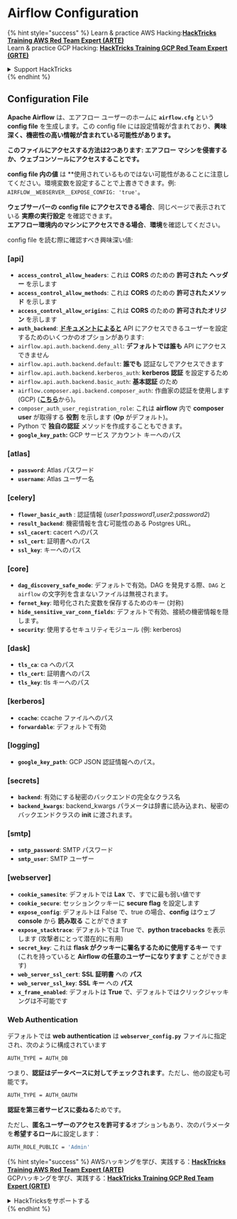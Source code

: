 # Airflow Configuration

{% hint style="success" %}
Learn & practice AWS Hacking:<img src="../../.gitbook/assets/image (1).png" alt="" data-size="line">[**HackTricks Training AWS Red Team Expert (ARTE)**](https://training.hacktricks.xyz/courses/arte)<img src="../../.gitbook/assets/image (1).png" alt="" data-size="line">\
Learn & practice GCP Hacking: <img src="../../.gitbook/assets/image (2).png" alt="" data-size="line">[**HackTricks Training GCP Red Team Expert (GRTE)**<img src="../../.gitbook/assets/image (2).png" alt="" data-size="line">](https://training.hacktricks.xyz/courses/grte)

<details>

<summary>Support HackTricks</summary>

* Check the [**subscription plans**](https://github.com/sponsors/carlospolop)!
* **Join the** 💬 [**Discord group**](https://discord.gg/hRep4RUj7f) or the [**telegram group**](https://t.me/peass) or **follow** us on **Twitter** 🐦 [**@hacktricks\_live**](https://twitter.com/hacktricks\_live)**.**
* **Share hacking tricks by submitting PRs to the** [**HackTricks**](https://github.com/carlospolop/hacktricks) and [**HackTricks Cloud**](https://github.com/carlospolop/hacktricks-cloud) github repos.

</details>
{% endhint %}

## Configuration File

**Apache Airflow** は、エアフロー ユーザーのホームに **`airflow.cfg`** という **config file** を生成します。この config file には設定情報が含まれており、**興味深く、機密性の高い情報が含まれている可能性があります。**

**このファイルにアクセスする方法は2つあります: エアフロー マシンを侵害するか、ウェブコンソールにアクセスすることです。**

**config file 内の値** は **使用されているものではない可能性があることに注意してください。環境変数を設定することで上書きできます。例: `AIRFLOW__WEBSERVER__EXPOSE_CONFIG: 'true'`。

**ウェブサーバーの config file にアクセスできる場合**、同じページで表示されている **実際の実行設定** を確認できます。\
**エアフロー環境内のマシンにアクセスできる場合**、**環境**を確認してください。

config file を読む際に確認すべき興味深い値:

### \[api]

* **`access_control_allow_headers`**: これは **CORS** のための **許可された** **ヘッダー** を示します
* **`access_control_allow_methods`**: これは **CORS** のための **許可されたメソッド** を示します
* **`access_control_allow_origins`**: これは **CORS** のための **許可されたオリジン** を示します
* **`auth_backend`**: [**ドキュメントによると**](https://airflow.apache.org/docs/apache-airflow/stable/security/api.html) API にアクセスできるユーザーを設定するためのいくつかのオプションがあります:
* `airflow.api.auth.backend.deny_all`: **デフォルトでは誰も** API にアクセスできません
* `airflow.api.auth.backend.default`: **誰でも** 認証なしでアクセスできます
* `airflow.api.auth.backend.kerberos_auth`: **kerberos 認証** を設定するため
* `airflow.api.auth.backend.basic_auth`: **基本認証** のため
* `airflow.composer.api.backend.composer_auth`: 作曲家の認証を使用します (GCP) ([**こちら**](https://cloud.google.com/composer/docs/access-airflow-api)から)。
* `composer_auth_user_registration_role`: これは **airflow** 内で **composer user** が取得する **役割** を示します (**Op** がデフォルト)。
* Python で **独自の認証** メソッドを作成することもできます。
* **`google_key_path`:** GCP サービス アカウント キーへのパス

### **\[atlas]**

* **`password`**: Atlas パスワード
* **`username`**: Atlas ユーザー名

### \[celery]

* **`flower_basic_auth`** : 認証情報 (_user1:password1,user2:password2_)
* **`result_backend`**: 機密情報を含む可能性のある Postgres URL。
* **`ssl_cacert`**: cacert へのパス
* **`ssl_cert`**: 証明書へのパス
* **`ssl_key`**: キーへのパス

### \[core]

* **`dag_discovery_safe_mode`**: デフォルトで有効。DAG を発見する際、`DAG` と `airflow` の文字列を含まないファイルは無視されます。
* **`fernet_key`**: 暗号化された変数を保存するためのキー (対称)
* **`hide_sensitive_var_conn_fields`**: デフォルトで有効、接続の機密情報を隠します。
* **`security`**: 使用するセキュリティモジュール (例: kerberos)

### \[dask]

* **`tls_ca`**: ca へのパス
* **`tls_cert`**: 証明書へのパス
* **`tls_key`**: tls キーへのパス

### \[kerberos]

* **`ccache`**: ccache ファイルへのパス
* **`forwardable`**: デフォルトで有効

### \[logging]

* **`google_key_path`**: GCP JSON 認証情報へのパス。

### \[secrets]

* **`backend`**: 有効にする秘密のバックエンドの完全なクラス名
* **`backend_kwargs`**: backend\_kwargs パラメータは辞書に読み込まれ、秘密のバックエンドクラスの **init** に渡されます。

### \[smtp]

* **`smtp_password`**: SMTP パスワード
* **`smtp_user`**: SMTP ユーザー

### \[webserver]

* **`cookie_samesite`**: デフォルトでは **Lax** で、すでに最も弱い値です
* **`cookie_secure`**: セッションクッキーに **secure flag** を設定します
* **`expose_config`**: デフォルトは False で、true の場合、**config** はウェブ **console** から **読み取る** ことができます
* **`expose_stacktrace`**: デフォルトでは True で、**python tracebacks** を表示します (攻撃者にとって潜在的に有用)
* **`secret_key`**: これは **flask がクッキーに署名するために使用するキー** です (これを持っていると **Airflow の任意のユーザーになりすます** ことができます)
* **`web_server_ssl_cert`**: **SSL** **証明書** への **パス**
* **`web_server_ssl_key`**: **SSL** **キー** への **パス**
* **`x_frame_enabled`**: デフォルトは **True** で、デフォルトではクリックジャッキングは不可能です

### Web Authentication

デフォルトでは **web authentication** は **`webserver_config.py`** ファイルに指定され、次のように構成されています
```bash
AUTH_TYPE = AUTH_DB
```
つまり、**認証はデータベースに対してチェックされます**。ただし、他の設定も可能です。
```bash
AUTH_TYPE = AUTH_OAUTH
```
**認証を第三者サービスに委ねる**ためです。

ただし、**匿名ユーザーのアクセスを許可する**オプションもあり、次のパラメータを**希望するロール**に設定します：
```bash
AUTH_ROLE_PUBLIC = 'Admin'
```
{% hint style="success" %}
AWSハッキングを学び、実践する：<img src="../../.gitbook/assets/image (1).png" alt="" data-size="line">[**HackTricks Training AWS Red Team Expert (ARTE)**](https://training.hacktricks.xyz/courses/arte)<img src="../../.gitbook/assets/image (1).png" alt="" data-size="line">\
GCPハッキングを学び、実践する：<img src="../../.gitbook/assets/image (2).png" alt="" data-size="line">[**HackTricks Training GCP Red Team Expert (GRTE)**<img src="../../.gitbook/assets/image (2).png" alt="" data-size="line">](https://training.hacktricks.xyz/courses/grte)

<details>

<summary>HackTricksをサポートする</summary>

* [**サブスクリプションプラン**](https://github.com/sponsors/carlospolop)を確認してください！
* **💬 [**Discordグループ**](https://discord.gg/hRep4RUj7f)または[**Telegramグループ**](https://t.me/peass)に参加するか、**Twitter** 🐦 [**@hacktricks\_live**](https://twitter.com/hacktricks\_live)**をフォローしてください。**
* **ハッキングのトリックを共有するには、[**HackTricks**](https://github.com/carlospolop/hacktricks)と[**HackTricks Cloud**](https://github.com/carlospolop/hacktricks-cloud)のGitHubリポジトリにPRを提出してください。**

</details>
{% endhint %}
